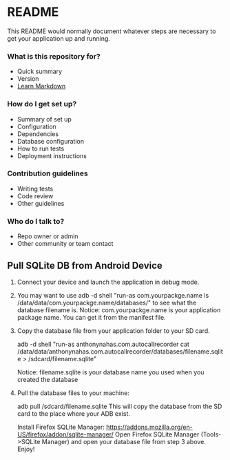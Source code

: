 # README #

This README would normally document whatever steps are necessary to get your application up and running.

### What is this repository for? ###

* Quick summary
* Version
* [Learn Markdown](https://bitbucket.org/tutorials/markdowndemo)

### How do I get set up? ###

* Summary of set up
* Configuration
* Dependencies
* Database configuration
* How to run tests
* Deployment instructions

### Contribution guidelines ###

* Writing tests
* Code review
* Other guidelines

### Who do I talk to? ###

* Repo owner or admin
* Other community or team contact

## Pull SQLite DB from Android Device 

1.  Connect your device and launch the application in debug mode.
2.  You may want to use adb -d shell "run-as com.yourpackge.name ls /data/data/com.yourpackge.name/databases/" to see what the database filename is.
    Notice: com.yourpackge.name is your application package name. You can get it from the manifest file.
    
3.  Copy the database file from your application folder to your SD card.
    
    adb -d shell "run-as anthonynahas.com.autocallrecorder cat /data/data/anthonynahas.com.autocallrecorder/databases/filename.sqlite > /sdcard/filename.sqlite"
    
    Notice: filename.sqlite is your database name you used when you created the database
    
4.  Pull the database files to your machine:
    
    adb pull /sdcard/filename.sqlite
    This will copy the database from the SD card to the place where your ADB exist.
    
    Install Firefox SQLite Manager: https://addons.mozilla.org/en-US/firefox/addon/sqlite-manager/
    Open Firefox SQLite Manager (Tools->SQLite Manager) and open your database file from step 3 above.
    Enjoy!